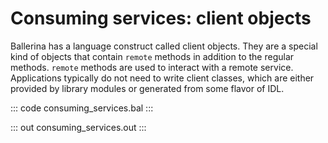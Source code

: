 # Consuming services: client objects

Ballerina has a language construct called client objects. They are a special kind of objects that contain `remote` methods in addition to the regular methods. `remote` methods are used to interact with a remote service. Applications typically do not need to write client classes, which are either provided by library modules or generated from some flavor of IDL.

::: code consuming_services.bal :::

::: out consuming_services.out :::
